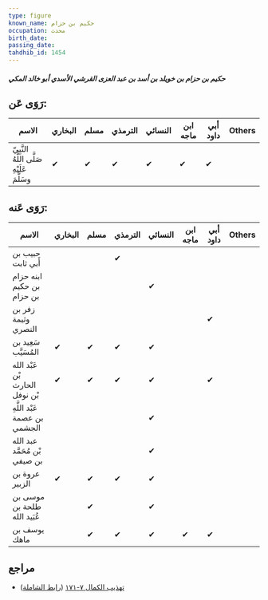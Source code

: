 ```yaml
---
type: figure
known_name: حكيم بن حزام
occupation: محدث
birth_date:
passing_date:
tahdhib_id: 1454
---
```

##### حكيم بن حزام بن خويلد بن أسد بن عبد العزى القرشي الأسدي أبو خالد المكي

## رَوَى عَن:
| الاسم                                      | البخاري | مسلم | الترمذي | النسائي | ابن ماجه | أبي داود | Others |
| ------------------------------------------ | ------- | ---- | ------- | ------- | -------- | -------- | ------ |
| النَّبِيّ صَلَّى اللَّهُ عَلَيْهِ وسَلَّمَ | ✔       | ✔    | ✔       | ✔       | ✔        | ✔        |        |
## رَوَى عَنه:
| الاسم                          | البخاري | مسلم | الترمذي | النسائي | ابن ماجه | أبي داود | Others |
| ------------------------------ | ------- | ---- | ------- | ------- | -------- | -------- | ------ |
| حبيب بن أَبي ثابت              |         |      | ✔       |         |          |          |        |
| ابنه حزام بن حكيم بن حزام      |         |      |         | ✔       |          |          |        |
| زفر بن وثيمة النصري            |         |      |         |         |          | ✔        |        |
| سَعِيد بن المُسَيَّب           | ✔       | ✔    | ✔       | ✔       |          |          |        |
| عَبْد الله بْن الحارث بْن نوفل | ✔       | ✔    | ✔       | ✔       |          | ✔        |        |
| عَبْد اللَّهِ بن عصمة الجشمي   |         |      |         | ✔       |          |          |        |
| عبد الله بْن مُحَمَّد بن صيفي  |         |      |         | ✔       |          |          |        |
| عروة بن الزبير                 | ✔       | ✔    | ✔       | ✔       |          |          |        |
| موسى بن طلحة بن عُبَيد الله    |         | ✔    |         | ✔       |          |          |        |
| يوسف بن ماهك                   |         | ✔    | ✔       | ✔       | ✔        | ✔        |        |
## مراجع
- [تهذيب الكمال ٧-١٧١](obsidian://open?vault=Tahdhib-al-Kamal&file=Figures/١٤٥٤-حكيم%20بن%20حزام%20بن%20خويلد%20بن%20أسد%20بن%20عبد%20العزى%20القرشي%20الأسدي%20أبو%20خالد%20المكي) ([رابط الشاملة](https://shamela.ws/book/3722/3393))